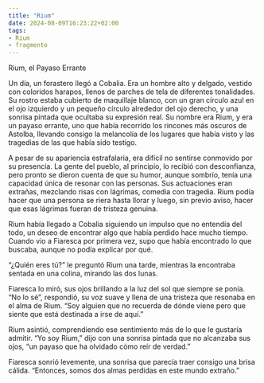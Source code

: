 ```yaml
---
title: "Rium"
date: 2024-08-09T16:23:22+02:00
tags:
- Rium
- fragmento
---
```


Rium, el Payaso Errante

Un día, un forastero llegó a Cobalia. Era un hombre alto y delgado, vestido con coloridos harapos, llenos de parches de tela de diferentes tonalidades. Su rostro estaba cubierto de maquillaje blanco, con un gran círculo azul en el ojo izquierdo y un pequeño círculo alrededor del ojo derecho, y una sonrisa pintada que ocultaba su expresión real. Su nombre era Rium, y era un payaso errante, uno que había recorrido los rincones más oscuros de Astolba, llevando consigo la melancolía de los lugares que había visto y las tragedias de las que había sido testigo.

A pesar de su apariencia estrafalaria, era difícil no sentirse conmovido por su presencia. La gente del pueblo, al principio, lo recibió con desconfianza, pero pronto se dieron cuenta de que su humor, aunque sombrío, tenía una capacidad única de resonar con las personas. Sus actuaciones eran extrañas, mezclando risas con lágrimas, comedia con tragedia. Rium podía hacer que una persona se riera hasta llorar y luego, sin previo aviso, hacer que esas lágrimas fueran de tristeza genuina.

Rium había llegado a Cobalia siguiendo un impulso que no entendía del todo, un deseo de encontrar algo que había perdido hace mucho tiempo. Cuando vio a Fiaresca por primera vez, supo que había encontrado lo que buscaba, aunque no podía explicar por qué.

“¿Quién eres tú?” le preguntó Rium una tarde, mientras la encontraba sentada en una colina, mirando las dos lunas.

Fiaresca lo miró, sus ojos brillando a la luz del sol que siempre se ponía. “No lo sé”, respondió, su voz suave y llena de una tristeza que resonaba en el alma de Rium. “Soy alguien que no recuerda de dónde viene pero que siente que está destinada a irse de aquí.”

Rium asintió, comprendiendo ese sentimiento más de lo que le gustaría admitir. “Yo soy Rium,” dijo con una sonrisa pintada que no alcanzaba sus ojos, “un payaso que ha olvidado cómo reír de verdad.”

Fiaresca sonrió levemente, una sonrisa que parecía traer consigo una brisa cálida. “Entonces, somos dos almas perdidas en este mundo extraño.”

